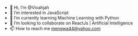 - 👋 Hi, I’m @Vivahjah
- 👀 I’m interested in JavaScript
- 🌱 I’m currently learning Machine Learning with Python
- 💞️ I’m looking to collaborate on ReactJs | Artificial Intelligence
- 📫 How to reach me mengwa44@yahoo.com


